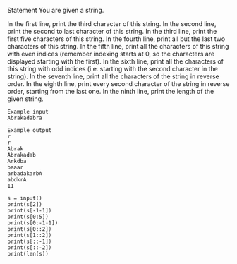 Statement
You are given a string.

In the first line, print the third character of this string.
In the second line, print the second to last character of this string.
In the third line, print the first five characters of this string.
In the fourth line, print all but the last two characters of this string.
In the fifth line, print all the characters of this string with even indices (remember indexing starts at 0, so the characters are displayed starting with the first).
In the sixth line, print all the characters of this string with odd indices (i.e. starting with the second character in the string).
In the seventh line, print all the characters of the string in reverse order.
In the eighth line, print every second character of the string in reverse order, starting from the last one.
In the ninth line, print the length of the given string.

~~~
Example input
Abrakadabra

Example output
r
r
Abrak
Abrakadab
Arkdba
baaar
arbadakarbA
abdkrA
11
~~~
~~~
s = input()
print(s[2])
print(s[-1-1])
print(s[0:5])
print(s[0:-1-1])
print(s[0::2])
print(s[1::2])
print(s[::-1])
print(s[::-2])
print(len(s))

~~~
